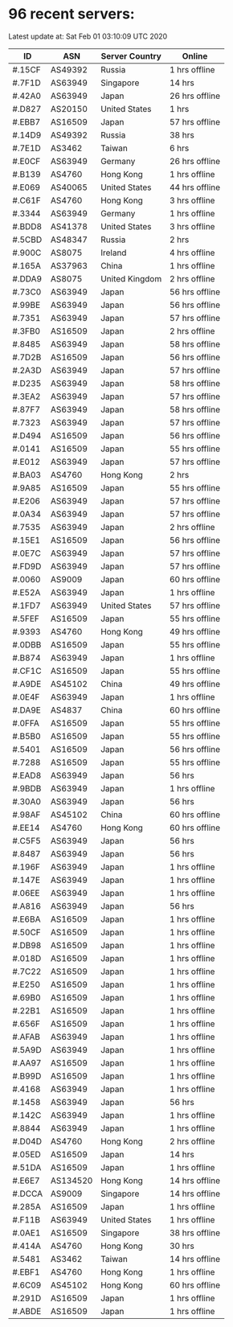 # 96 recent servers:

Latest update at: Sat Feb 01 03:10:09 UTC 2020

| ID | ASN | Server Country | Online |
| -- | --- | -------------- | ------ |
| #.15CF | AS49392 | Russia | 1 hrs offline |
| #.7F1D | AS63949 | Singapore | 14 hrs |
| #.42A0 | AS63949 | Japan | 26 hrs offline |
| #.D827 | AS20150 | United States | 1 hrs |
| #.EBB7 | AS16509 | Japan | 57 hrs offline |
| #.14D9 | AS49392 | Russia | 38 hrs |
| #.7E1D | AS3462 | Taiwan | 6 hrs |
| #.E0CF | AS63949 | Germany | 26 hrs offline |
| #.B139 | AS4760 | Hong Kong | 1 hrs offline |
| #.E069 | AS40065 | United States | 44 hrs offline |
| #.C61F | AS4760 | Hong Kong | 3 hrs offline |
| #.3344 | AS63949 | Germany | 1 hrs offline |
| #.BDD8 | AS41378 | United States | 3 hrs offline |
| #.5CBD | AS48347 | Russia | 2 hrs |
| #.900C | AS8075 | Ireland | 4 hrs offline |
| #.165A | AS37963 | China | 1 hrs offline |
| #.DDA9 | AS8075 | United Kingdom | 2 hrs offline |
| #.73C0 | AS63949 | Japan | 56 hrs offline |
| #.99BE | AS63949 | Japan | 56 hrs offline |
| #.7351 | AS63949 | Japan | 57 hrs offline |
| #.3FB0 | AS16509 | Japan | 2 hrs offline |
| #.8485 | AS63949 | Japan | 58 hrs offline |
| #.7D2B | AS16509 | Japan | 56 hrs offline |
| #.2A3D | AS63949 | Japan | 57 hrs offline |
| #.D235 | AS63949 | Japan | 58 hrs offline |
| #.3EA2 | AS63949 | Japan | 57 hrs offline |
| #.87F7 | AS63949 | Japan | 58 hrs offline |
| #.7323 | AS63949 | Japan | 57 hrs offline |
| #.D494 | AS16509 | Japan | 56 hrs offline |
| #.0141 | AS16509 | Japan | 55 hrs offline |
| #.E012 | AS63949 | Japan | 57 hrs offline |
| #.BA03 | AS4760 | Hong Kong | 2 hrs |
| #.9A85 | AS16509 | Japan | 55 hrs offline |
| #.E206 | AS63949 | Japan | 57 hrs offline |
| #.0A34 | AS63949 | Japan | 57 hrs offline |
| #.7535 | AS63949 | Japan | 2 hrs offline |
| #.15E1 | AS16509 | Japan | 56 hrs offline |
| #.0E7C | AS63949 | Japan | 57 hrs offline |
| #.FD9D | AS63949 | Japan | 57 hrs offline |
| #.0060 | AS9009 | Japan | 60 hrs offline |
| #.E52A | AS63949 | Japan | 1 hrs offline |
| #.1FD7 | AS63949 | United States | 57 hrs offline |
| #.5FEF | AS16509 | Japan | 55 hrs offline |
| #.9393 | AS4760 | Hong Kong | 49 hrs offline |
| #.0DBB | AS16509 | Japan | 55 hrs offline |
| #.B874 | AS63949 | Japan | 1 hrs offline |
| #.CF1C | AS16509 | Japan | 55 hrs offline |
| #.A9DE | AS45102 | China | 49 hrs offline |
| #.0E4F | AS63949 | Japan | 1 hrs offline |
| #.DA9E | AS4837 | China | 60 hrs offline |
| #.0FFA | AS16509 | Japan | 55 hrs offline |
| #.B5B0 | AS16509 | Japan | 55 hrs offline |
| #.5401 | AS16509 | Japan | 56 hrs offline |
| #.7288 | AS16509 | Japan | 55 hrs offline |
| #.EAD8 | AS63949 | Japan | 56 hrs |
| #.9BDB | AS63949 | Japan | 1 hrs offline |
| #.30A0 | AS63949 | Japan | 56 hrs |
| #.98AF | AS45102 | China | 60 hrs offline |
| #.EE14 | AS4760 | Hong Kong | 60 hrs offline |
| #.C5F5 | AS63949 | Japan | 56 hrs |
| #.8487 | AS63949 | Japan | 56 hrs |
| #.196F | AS63949 | Japan | 1 hrs offline |
| #.147E | AS63949 | Japan | 1 hrs offline |
| #.06EE | AS63949 | Japan | 1 hrs offline |
| #.A816 | AS63949 | Japan | 56 hrs |
| #.E6BA | AS16509 | Japan | 1 hrs offline |
| #.50CF | AS16509 | Japan | 1 hrs offline |
| #.DB98 | AS16509 | Japan | 1 hrs offline |
| #.018D | AS16509 | Japan | 1 hrs offline |
| #.7C22 | AS16509 | Japan | 1 hrs offline |
| #.E250 | AS16509 | Japan | 1 hrs offline |
| #.69B0 | AS16509 | Japan | 1 hrs offline |
| #.22B1 | AS16509 | Japan | 1 hrs offline |
| #.656F | AS16509 | Japan | 1 hrs offline |
| #.AFAB | AS63949 | Japan | 1 hrs offline |
| #.5A9D | AS63949 | Japan | 1 hrs offline |
| #.AA97 | AS16509 | Japan | 1 hrs offline |
| #.B99D | AS16509 | Japan | 1 hrs offline |
| #.4168 | AS63949 | Japan | 1 hrs offline |
| #.1458 | AS63949 | Japan | 56 hrs |
| #.142C | AS63949 | Japan | 1 hrs offline |
| #.8844 | AS63949 | Japan | 1 hrs offline |
| #.D04D | AS4760 | Hong Kong | 2 hrs offline |
| #.05ED | AS16509 | Japan | 14 hrs |
| #.51DA | AS16509 | Japan | 1 hrs offline |
| #.E6E7 | AS134520 | Hong Kong | 14 hrs offline |
| #.DCCA | AS9009 | Singapore | 14 hrs offline |
| #.285A | AS16509 | Japan | 1 hrs offline |
| #.F11B | AS63949 | United States | 1 hrs offline |
| #.0AE1 | AS16509 | Singapore | 38 hrs offline |
| #.414A | AS4760 | Hong Kong | 30 hrs |
| #.5481 | AS3462 | Taiwan | 14 hrs offline |
| #.EBF1 | AS4760 | Hong Kong | 1 hrs offline |
| #.6C09 | AS45102 | Hong Kong | 60 hrs offline |
| #.291D | AS16509 | Japan | 1 hrs offline |
| #.ABDE | AS16509 | Japan | 1 hrs offline |

